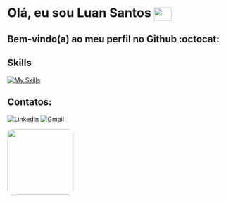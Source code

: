 <div style="display: inline_block">

# Olá, eu sou Luan Santos <img align="center" height="30" width="40" src="https://66.media.tumblr.com/dcac66d94aa91c9706a3166c7944dcd5/tumblr_mm31jswkAI1rfjowdo1_640.gif"/>  
</div>

## Bem-vindo(a) ao meu perfil no Github :octocat:

## Skills

[![My Skills](https://skillicons.dev/icons?i=html,css,bootstrap,php,js,python,laravel,django,mysql,postgresql,sqlite,git&perline=)](https://skillicons.dev)

<div style="display: inline_block">

## Contatos:
[![Linkedin](https://img.shields.io/badge/LinkedIn-0077B5?style=for-the-badge&logo=linkedin&logoColor=white)](https://www.linkedin.com/in/luan-santos-silva/)
[![Gmail](https://img.shields.io/badge/Gmail-D14836?style=for-the-badge&logo=gmail&logoColor=white)](mailto:luan48924@gmail.com)

</div>

<img alt="" height="150" style="border-radius:10px;" src="https://media.tenor.com/yFKbJFsOvs4AAAAM/luffy-smile-luffy-giggle.gif">
